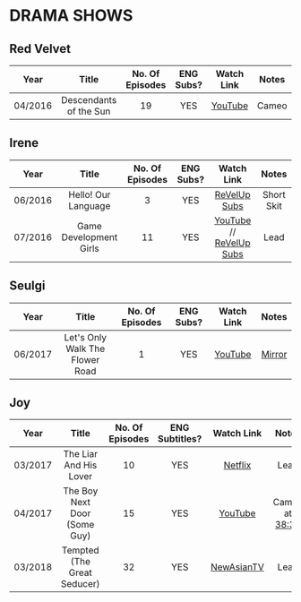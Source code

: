 # **DRAMA SHOWS**

## **Red Velvet**
| **Year** | **Title** | **No. Of Episodes** | **ENG Subs?** | **Watch Link** | **Notes** |
|:---:|:---:|:---:|:---:|:---:|:---:|
| 04/2016 | Descendants of the Sun | 19 | YES | [YouTube](https://youtu.be/JBFggd0V85I) | Cameo |

## **Irene**
| **Year** | **Title** | **No. Of Episodes** | **ENG Subs?** | **Watch Link** | **Notes** |
|:---:|:---:|:---:|:---:|:---:|:---:|
| 06/2016 | Hello! Our Language | 3 | YES | [ReVelUp Subs](https://revelupsubs.com/?s=hello%21+our+language) | Short Skit |
| 07/2016 | Game Development Girls | 11 | YES | [YouTube](https://youtu.be/vG1Jrwi_yKI) // [ReVelUp Subs](https://revelupsubs.com/?s=game+development+girls) | Lead |

## **Seulgi**
| **Year** | **Title** | **No. Of Episodes** | **ENG Subs?** | **Watch Link** | **Notes** |
|:---:|:---:|:---:|:---:|:---:|:---:|
| 06/2017 | Let's Only Walk The Flower Road | 1 | YES | [YouTube](https://youtu.be/YxaAo_IYyi4) | [Mirror](https://www.reddit.com/r/red_velvet/wiki/idot#wiki_let.27s_only_walk_the_flower_road) |

## **Joy**
| **Year** | **Title** | **No. Of Episodes** | **ENG Subtitles?** | **Watch Link** | **Notes** |
|:---:|:---:|:---:|:---:|:---:|:---:|
| 03/2017 | The Liar And His Lover | 10 | YES | [Netflix](https://www.netflix.com/title/81167083) | Lead |
| 04/2017 | The Boy Next Door (Some Guy) | 15 | YES | [YouTube](https://youtu.be/KMF7kqfirQE) | Cameo at [38:30](https://youtu.be/KMF7kqfirQE?t=2310)
| 03/2018 | Tempted (The Great Seducer) | 32 | YES | [NewAsianTV](https://vww.newasiantv.tv/drama/the-great-seducer.4108.html) | Lead |